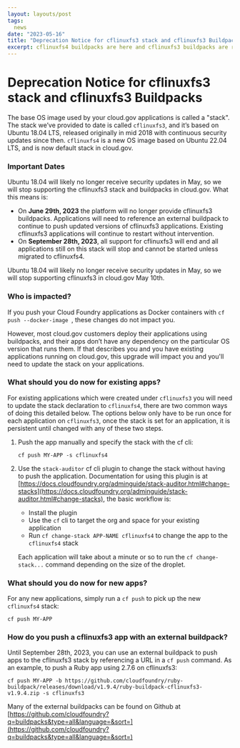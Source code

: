 ```yaml
---
layout: layouts/post
tags:
  news
date: "2023-05-16"
title: "Deprecation Notice for cflinuxfs3 stack and cflinuxfs3 Buildpacks" 
excerpt: cflinuxfs4 buildpacks are here and cflinuxfs3 buildpacks are retiring, upgrade your apps now!
---
```




# Deprecation Notice for cflinuxfs3 stack and cflinuxfs3 Buildpacks


The base OS image used by your cloud.gov applications is called a "stack". The stack we’ve provided to date is called `cflinuxfs3`, and it’s based on Ubuntu 18.04 LTS, released originally in mid 2018 with continuous security updates since then. `cflinuxfs4` is a new OS image based on Ubuntu 22.04 LTS, and is now default stack in cloud.gov. 

### Important Dates
Ubuntu 18.04 will likely no longer receive security updates in May, so we will stop supporting the cflinuxfs3 stack and buildpacks in cloud.gov.  What this means is: 

 - On **June 29th, 2023** the platform will no longer provide cflinuxfs3 buildpacks. Applications will need to reference an external buildpack to continue to push updated versions of cflinuxfs3 applications.  Existing cflinuxfs3 applications will continue to restart without intervention.
 - On **September 28th, 2023**, all support for cflinuxfs3 will end and all applications still on this stack will stop and cannot be started unless migrated to cflinuxfs4.


Ubuntu 18.04 will likely no longer receive security updates in May, so we will stop supporting cflinuxfs3 in cloud.gov May 10th.

### Who is impacted?

If you push your Cloud Foundry applications as Docker containers with `cf push --docker-image `, these changes do not impact you.

However, most cloud.gov customers deploy their applications using buildpacks, and their apps don’t have any dependency on the particular OS version that runs them. If that describes you and you have existing applications running on cloud.gov, this upgrade will impact you and you'll need to update the stack on your applications.


### What should you do now for existing apps?


For existing applications which were created under `cflinuxfs3` you will need to update the stack declaration to `cflinuxfs4`, there are two common ways of doing this detailed below.  The options below only have to be run once for each application on `cflinuxfs3`, once the stack is set for an application, it is persistent until changed with any of these two steps. 

1. Push the app manually and specify the stack with the cf cli:

   ```
   cf push MY-APP -s cflinuxfs4
   ```

2. Use the `stack-auditor` cf cli plugin to change the stack without having to push the application.  Documentation for using this plugin is at [https://docs.cloudfoundry.org/adminguide/stack-auditor.html#change-stacks](https://docs.cloudfoundry.org/adminguide/stack-auditor.html#change-stacks), the basic workflow is:

   - Install the plugin
   - Use the `cf` cli to target the org and space for your existing application
   - Run `cf change-stack APP-NAME cflinuxfs4` to change the app to the `cflinuxfs4` stack

   Each application will take about a minute or so to run the `cf change-stack...` command depending on the size of the droplet.  


### What should you do now for new apps?

For any new applications, simply run a `cf push` to pick up the new `cflinuxfs4` stack:

```
cf push MY-APP
```

### How do you push a cflinuxfs3 app with an external buildpack?

Until September 28th, 2023, you can use an external buildpack to push apps to the cflinuxfs3 stack by referencing a URL in a `cf push` command.  As an example, to push a Ruby app using 2.7.6 on cflinuxfs3:

```
cf push MY-APP -b https://github.com/cloudfoundry/ruby-buildpack/releases/download/v1.9.4/ruby-buildpack-cflinuxfs3-v1.9.4.zip -s cflinuxfs3
```

Many of the external buildpacks can be found on Github at [https://github.com/cloudfoundry?q=buildpacks&type=all&language=&sort=](https://github.com/cloudfoundry?q=buildpacks&type=all&language=&sort=)


